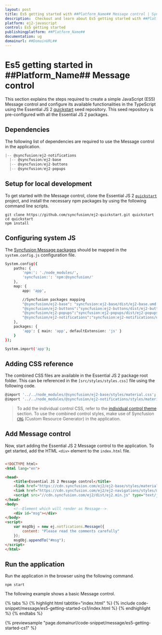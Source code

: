 ```yaml
---
layout: post
title: Es5 getting started with ##Platform_Name## Message control | Syncfusion
description:  Checkout and learn about Es5 getting started with ##Platform_Name## Message control of Syncfusion Essential JS 2 and more details.
platform: ej2-javascript
control: Es5 getting started 
publishingplatform: ##Platform_Name##
documentation: ug
domainurl: ##DomainURL##
---
```


# Es5 getting started in ##Platform_Name## Message control

This section explains the steps required to create a simple JavaScript (ES5) Message control and configure its available functionalities in the TypeScript using the Essential JS 2 [quickstart](https://github.com/syncfusion/ej2-quickstart) seed repository. This seed repository is pre-configured with all the Essential JS 2 packages.

## Dependencies

The following list of dependencies are required to use the Message control in the application.

```javascript
|-- @syncfusion/ej2-notifications
  |-- @syncfusion/ej2-base
  |-- @syncfusion/ej2-buttons
  |-- @syncfusion/ej2-popups
```

## Setup for local development

To get started with the Message control, clone the Essential JS 2 [`quickstart`](https://github.com/syncfusion/ej2-quickstart) project, and install the necessary npm packages by using the following command line scripts.

```
git clone https://github.com/syncfusion/ej2-quickstart.git quickstart
cd quickstart
npm install
```

## Configuring system JS

The [Syncfusion Message packages](#dependencies) should be mapped in the `system.config.js` configuration file.

```bash
System.config({
    paths: {
        'npm:': './node_modules/',
        'syncfusion:': 'npm:@syncfusion/'  
    },
    map: {
        app: 'app',

        //Syncfusion packages mapping
        "@syncfusion/ej2-base": "syncfusion:ej2-base/dist/ej2-base.umd.min.js",
        "@syncfusion/ej2-buttons":"syncfusion:ej2-buttons/dist/ej2-buttons.umd.min.js",
        "@syncfusion/ej2-popups":"syncfusion:ej2-popups/dist/ej2-popups.umd.min.js",
        "@syncfusion/ej2-notifications":"syncfusion:ej2-notifications/dist/ej2-notifications.umd.min.js"
    },
    packages: {
        'app': { main: 'app', defaultExtension: 'js' }
    }
});

System.import('app');

```

## Adding CSS reference

The combined CSS files are available in the Essential JS 2 package root folder. This can be referenced in the `[src/styles/styles.css]` file using the following code.

```bash
@import '../../node_modules/@syncfusion/ej2-base/styles/material.css';
@import '../../node_modules/@syncfusion/ej2-notifications/styles/material.css';

```

> To add the individual control CSS, refer to the [individual control theme](../appearance/theme/#referring-individual-control-theme) section. To use the combined control styles, make use of Syncfusion [`CRG`](https://crg.syncfusion.com/) (Custom Resource Generator) in the application.

## Add Message control

Now, start adding the Essential JS 2 Message control to the application. To get started, add the HTML `<div>` element to the `index.html` file.

```html

<!DOCTYPE html>
<html lang="en">

<head>
    <title>Essential JS 2 Message control</title>
    <link href="https://cdn.syncfusion.com/ej2/ej2-base/styles/material.css" rel="stylesheet" type="text/css" />
    <link href="https://cdn.syncfusion.com/ej2/ej2-navigations/styles/material.css" rel="stylesheet" type="text/css"/>
    <script src="//cdn.syncfusion.com/ej2/dist/ej2.min.js" type="text/javascript"></script>
</head>
<body>
    <!--Element which will render as Message-->
    <div id="msg"></div>
</body>
<script>
    var msgObj = new ej.notfications.Message({
        content: "Please read the comments carefully"
    });
    msgObj.appendTo("#msg");
</script>
</html>
```

## Run the application

Run the application in the browser using the following command.

```
npm start
```

The following example shows a basic Message control.

{% tabs %}
{% highlight html tabtitle="index.html" %}
{% include code-snippet/message/es5-getting-started-cs1/index.html %}
{% endhighlight %}
{% endtabs %}
        
{% previewsample "page.domainurl/code-snippet/message/es5-getting-started-cs1" %}
